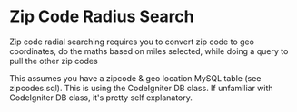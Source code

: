 <h1>Zip Code Radius Search</h1>
<p>	Zip code radial searching requires you to convert zip code to geo coordinates, do the maths based on miles selected, while doing a query to pull the other zip codes</p>
	
<p>This assumes you have a zipcode & geo location MySQL table (see zipcodes.sql). This is using the CodeIgniter DB class. If unfamiliar with CodeIgniter DB class, it's pretty self explanatory.</p>